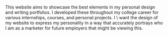 This website aims to showcase the best elements in my personal design and writing portfolios. I developed these throughout my college career for various internships, courses, and personal projects. I \ want the design of my website to express my personality in a way that accurately portrays who I am as a marketer for future employers that might be viewing this. 

